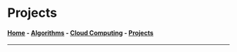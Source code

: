 # Projects

#### [Home](index.md) - [Algorithms](Algorithms.md) - [Cloud Computing](CloudComputing.md) - [Projects](Projects.md)
---
